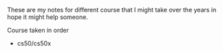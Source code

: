 These are my notes for different course that I might take over the years in hope it might help someone.

Course taken in order
- cs50/cs50x
